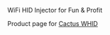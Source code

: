 WiFi HID Injector for Fun & Profit

Product page for [Cactus WHID](https://blog.aprbrother.com/product/cactus-whid)
